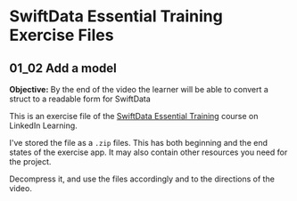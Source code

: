 # SwiftData Essential Training Exercise Files
## 01_02 Add a model
**Objective:** By the end of the video the learner will be able to convert a struct to a readable form for SwiftData  

This is an exercise file of the [SwiftData Essential Training]() course on LinkedIn Learning. 

I've stored the file as a `.zip` files. This has both beginning and the end states of the exercise app. It may also contain other resources you need for the project. 

Decompress it, and use the files accordingly and to the directions of the video. 
